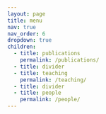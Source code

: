 ```yaml
---
layout: page
title: menu
nav: true
nav_order: 6
dropdown: true
children:
  - title: publications
    permalink: /publications/
  - title: divider
  - title: teaching
    permalink: /teaching/
  - title: divider
  - title: people
    permalink: /people/
---
```


